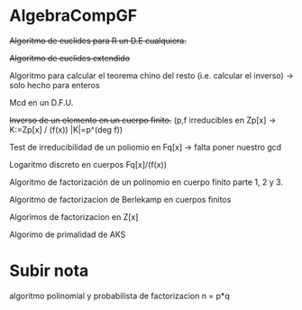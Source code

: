 # AlgebraCompGF

~~Algoritmo de euclides para R un D.E cualquiera.~~

~~Algoritmo de euclides extendido~~

Algoritmo para calcular el teorema chino del resto (i.e. calcular el inverso) -> solo hecho para enteros

Mcd en un D.F.U.


~~Inverso de un elemento en un cuerpo finito.~~
(p,f irreducibles en Zp[x] -> K:=Zp[x] / (f(x)) |K|=p^(deg f))

Test de irreducibilidad de un poliomio en Fq[x] -> falta poner nuestro gcd

Logaritmo discreto en cuerpos Fq[x]/(f(x))

Algoritmo de factorización de un polinomio en cuerpo finito parte 1, 2 y 3.

Algoritmo de factorizacion de Berlekamp en cuerpos finitos 

Algorimos de factorizacion en Z[x]

Algorimo de primalidad de AKS


# Subir nota

algoritmo polinomial y probabilista de factorizacion n = p*q
